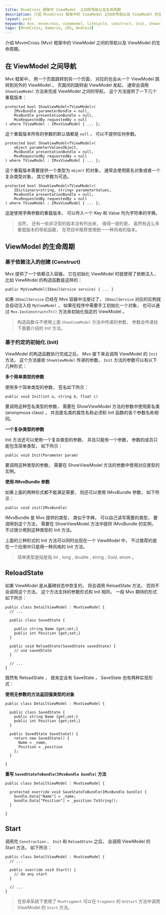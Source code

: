 ```yaml
---
title: MvvmCross 框架中 ViewModel  之间的导航以及生命周期
description: 介绍 MvvmCross 框架中的 ViewModel 之间的导航以及 ViewModel 的生命周期
layout: post
keywords: mvx, mvvmcross, viewmodel, lifecycle, construct, init, showviewmodel
tags: [MvvmCross, Xamarin, iOS, Android]
---
```


介绍 MvvmCross (Mvx) 框架中的 ViewModel 之间的导航以及 ViewModel 的生命周期。

## 在 ViewModel 之间导航

Mvx 框架中， 用一个页面跳转到另一个页面， 对应的也会从一个 ViewModel 跳转到另外的 ViewModel ， 页面间的跳转由 ViewModel 发起， 通常会调用 `ShowViewModel` 方法来完成 ViewModel 之间的导航， 这个方法提供了一下几个重载版本：

    protected bool ShowViewModel<TViewModel>(
        IMvxBundle parameterBundle = null,
        MvxBundle presentationBundle = null,
        MvxRequestedBy requestedBy = null
    ) where TViewModel : IMvxViewModel { ... };

这个重载版本所有的参数的默认值都是 `null` ， 可以不提供任何参数。

    protected bool ShowViewModel<TViewModel>(
        object parameterValuesObject,
        MvxBundle presentationBundle = null,
        MvxRequestedBy requestedBy = null
    ) where TViewModel : IMvxViewModel { ... };

这个重载版本需要提供一个类型为 `object` 的对象， 通常会使用匿名对象或者一个复杂类型对象， 其它参数为可选。

    protected bool ShowViewModel<TViewModel>(
        IDictionary<string, string> parameterValues,
        MvxBundle presentationBundle = null,
        MvxRequestedBy requestedBy = null
    ) where TViewModel : IMvxViewModel { ... };

这是使用字典参数的重载版本， 可以传入一个 Key 和 Value 均为字符串的字典。

> 当然， 还有一些非泛型的版本没有列出来， 值得一提的是， 虽然有这么多重载版本的导航函数， 在项目中推荐使用统一一种风格的版本。

## ViewModel 的生命周期

### 基于依赖注入的创建 (Construct)

Mvx 提供了一个依赖注入容器， 它在初始化 ViewModel 时就使用了依赖注入， 比如 ViewModel 的构造函数是这样的： 

    public MyViewModel(IEmailService service) { ... }

如果 `IEmailService` 已经在 Mvx 容器中注册过了， `IEmailService` 对应的实例就会自动注入给 `MyViewModel` ， 如果在程序中需要手工初始化一个对象， 也可以通过 `Mvx.IocConstruct<T>()` 方法来初始化指定的 ViewModel 。

> 构造函数与不使用上面 `ShowViewModel` 方法中传递的参数， 参数会传递给下面要介绍的 Init 方法。

### 基于约定的初始化 (Init)

ViewModel 的构造函数执行完成之后， Mvx 接下来会调用 ViewModel 的 `Init` 方法， 这个方法接收 `ShowViewModel` 传递的参数， `Init` 方法的参数可以有以下几种形式：

**多个简单类型的参数**

使用多个简单类型的参数， 签名如下所示：

    public void Init(int a, string b, float c)

要调用这种签名类型的参数， 需要在 ShowViewModel 方法的参数中使用匿名类 (anonymous class) ， 并且匿名类的属性名称必须和 Init 函数的各个参数名称相同。

**一个复杂类型的参数**

Init 方法还可以使用一个复杂类型的参数， 并且只能有一个参数， 参数的成员只能包含简单类型， 如下所示：

    public void Init(Parameter param)

要调用这种类型的参数， 需要在 ShowViewModel 方法的参数中使用对应类型的实例。

**使用 IMvxBundle 参数**

如果上面的两种形式都不能满足需要， 则还可以使用 IMvxBundle 参数， 如下所示：

    public void init(IMvxBundle)

IMvxBundle 是 Mvx 提供的类型， 类似于字典， 可以自己读写需要的类型， 要调用到这个方法， 需要在 ShowViewModel 方法中提供 IMvxBundle 的实例， 不过很少用到这种类型的 Init 方法。

上面的三种形式的 Init 方法可以同时出现在一个 ViewModel 中， 不过推荐的是在一个应用中只是用一种风格的 Init 方法。

> 简单类型是指是指 int , long , double , string , Guid, enum 。

## ReloadState

如果 ViewModel 是从墓碑状态中恢复的， 将会调用 ReloadState 方法， 否则不会调用这个方法。 这个方法支持的参数形式和 Init 相同， 一般 Mvx 期待的形式如下所示： 

    public class DetailViewModel : MvxViewModel {
      // ...
    
      public class SavedState {
      
        public string Name {get;set;}
        public int Position {get;set;}
      }
    
      public void ReloadState(SavedState savedState) {
        // use savedState
      }
    
      // ...
    }

既然有 ReloadState ， 就肯定会有 SaveState ， SaveState 也有两种实现形式：

**使用无参数的方法返回强类型的对象**

    public class DetailViewModel : MvxViewModel {
    
      public class SavedState {
        public string Name {get;set;}
        public int Position {get;set;}
      }
    
      public SavedState SaveState() {
        return new SavedState() {
          Name = _name,
          Position = _position
        };
      }
    
    }

**重写 `SavedStateToBundle(IMvxBundle bundle)` 方法**

    public class DetailViewModel : MvxViewModel {
    
      protected override void SaveStateToBundle(IMvxBundle bundle) {
        bundle.Data["Name"] = _name;
        bundle.Data["Position"] = _position.ToString();
      }
    
    }

## Start

调用完 `Construction` 、 `Init`  和 `ReloadState` 之后， 会调用 ViewModel 的 Start 方法， 如下所示：

    public class DetailViewModel : MvxViewModel {
      // ...
    
      public override void Start() {
        // do any start
      }
    
      // ...
    }

> 在安卓系统下使用了 `MvxFragment` 可以在 `Fragment` 的 `OnStart` 方法中调用 ViewModel 的 `Start` 方法。